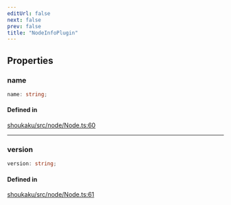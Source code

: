 ```yaml
---
editUrl: false
next: false
prev: false
title: "NodeInfoPlugin"
---
```


## Properties

<a id="name" name="name"></a>

### name

```ts
name: string;
```

#### Defined in

[shoukaku/src/node/Node.ts:60](https://github.com/shipgirlproject/shoukaku/blob/9d5588e950f8b8cbe3cdd5386a275943ff6fdba1/src/node/Node.ts#L60)

***

<a id="version" name="version"></a>

### version

```ts
version: string;
```

#### Defined in

[shoukaku/src/node/Node.ts:61](https://github.com/shipgirlproject/shoukaku/blob/9d5588e950f8b8cbe3cdd5386a275943ff6fdba1/src/node/Node.ts#L61)
